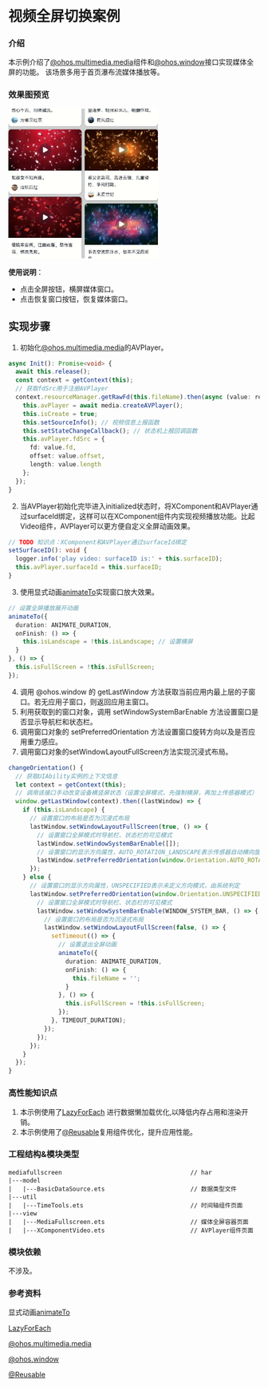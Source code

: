 # 视频全屏切换案例

### 介绍

本示例介绍了[@ohos.multimedia.media](https://docs.openharmony.cn/pages/v5.0/zh-cn/application-dev/reference/apis-media-kit/js-apis-media.md)组件和[@ohos.window](https://docs.openharmony.cn/pages/v5.0/zh-cn/application-dev/reference/apis-arkui/js-apis-window.md)接口实现媒体全屏的功能。
该场景多用于首页瀑布流媒体播放等。

### 效果图预览

<img src="./entry/src/main/resources/base/media/media_fullscreen.gif" width="300">

**使用说明**：

* 点击全屏按钮，横屏媒体窗口。
* 点击恢复窗口按钮，恢复媒体窗口。

## 实现步骤

1. 初始化[@ohos.multimedia.media](https://docs.openharmony.cn/pages/v5.0/zh-cn/application-dev/reference/apis-media-kit/js-apis-media.md)的AVPlayer。
  ```ts
  async Init(): Promise<void> {
    await this.release();
    const context = getContext(this);
    // 获取fdSrc用于注册AVPlayer
    context.resourceManager.getRawFd(this.fileName).then(async (value: resourceManager.RawFileDescriptor) => {
      this.avPlayer = await media.createAVPlayer();
      this.isCreate = true;
      this.setSourceInfo(); // 视频信息上报函数
      this.setStateChangeCallback(); // 状态机上报回调函数
      this.avPlayer.fdSrc = {
        fd: value.fd,
        offset: value.offset,
        length: value.length
      };
    });
  }
  ```
2. 当AVPlayer初始化完毕进入initialized状态时，将XComponent和AVPlayer通过surfaceId绑定，这样可以在XComponent组件内实现视频播放功能。比起Video组件，AVPlayer可以更方便自定义全屏动画效果。
  ```ts
  // TODO 知识点：XComponent和AVPlayer通过surfaceId绑定
  setSurfaceID(): void {
    logger.info('play video: surfaceID is:' + this.surfaceID);
    this.avPlayer.surfaceId = this.surfaceID;
  }
  ```
3. 使用显式动画[animateTo](https://docs.openharmony.cn/pages/v5.0/zh-cn/application-dev/reference/apis-arkui/arkui-ts/ts-explicit-animation.md)实现窗口放大效果。
  ```ts
  // 设置全屏播放展开动画
  animateTo({
    duration: ANIMATE_DURATION,
    onFinish: () => {
      this.isLandscape = !this.isLandscape; // 设置横屏
    }
  }, () => {
    this.isFullScreen = !this.isFullScreen;
  });
  ```
4. 调用 @ohos.window 的 getLastWindow 方法获取当前应用内最上层的子窗口。若无应用子窗口，则返回应用主窗口。
5. 利用获取到的窗口对象，调用 setWindowSystemBarEnable 方法设置窗口是否显示导航栏和状态栏。
6. 调用窗口对象的 setPreferredOrientation 方法设置窗口旋转方向以及是否应用重力感应。
7. 调用窗口对象的setWindowLayoutFullScreen方法实现沉浸式布局。
  ```ts
  changeOrientation() {
    // 获取UIAbility实例的上下文信息
    let context = getContext(this);
    // 调用该接口手动改变设备横竖屏状态（设置全屏模式，先强制横屏，再加上传感器模式）
    window.getLastWindow(context).then((lastWindow) => {
      if (this.isLandscape) {
        // 设置窗口的布局是否为沉浸式布局
        lastWindow.setWindowLayoutFullScreen(true, () => {
          // 设置窗口全屏模式时导航栏、状态栏的可见模式
          lastWindow.setWindowSystemBarEnable([]);
          // 设置窗口的显示方向属性，AUTO_ROTATION_LANDSCAPE表示传感器自动横向旋转模式
          lastWindow.setPreferredOrientation(window.Orientation.AUTO_ROTATION_LANDSCAPE);
        });
      } else {
        // 设置窗口的显示方向属性，UNSPECIFIED表示未定义方向模式，由系统判定
        lastWindow.setPreferredOrientation(window.Orientation.UNSPECIFIED, () => {
          // 设置窗口全屏模式时导航栏、状态栏的可见模式
          lastWindow.setWindowSystemBarEnable(WINDOW_SYSTEM_BAR, () => {
            // 设置窗口的布局是否为沉浸式布局
            lastWindow.setWindowLayoutFullScreen(false, () => {
              setTimeout(() => {
                // 设置退出全屏动画
                animateTo({
                  duration: ANIMATE_DURATION,
                  onFinish: () => {
                    this.fileName = '';
                  }
                }, () => {
                  this.isFullScreen = !this.isFullScreen;
                });
              }, TIMEOUT_DURATION);
            });
          });
        });
      }
    });
  }
  ```
### 高性能知识点

1. 本示例使用了[LazyForEach](https://docs.openharmony.cn/pages/v5.0/zh-cn/application-dev/reference/apis-arkui/arkui-ts/ts-rendering-control-lazyforeach.md) 进行数据懒加载优化,以降低内存占用和渲染开销。
2. 本示例使用了[@Reusable](https://docs.openharmony.cn/pages/v5.0/zh-cn/application-dev/quick-start/arkts-reusable.md)复用组件优化，提升应用性能。

### 工程结构&模块类型

  ```
  mediafullscreen                                    // har
  |---model                                         
  |   |---BasicDataSource.ets                        // 数据类型文件
  |---util
  |   |---TimeTools.ets                              // 时间轴组件页面
  |---view
  |   |---MediaFullscreen.ets                        // 媒体全屏容器页面
  |   |---XComponentVideo.ets                        // AVPlayer组件页面
  ```

### 模块依赖

不涉及。

### 参考资料

显式动画[animateTo](https://docs.openharmony.cn/pages/v5.0/zh-cn/application-dev/reference/apis-arkui/arkui-ts/ts-explicit-animation.md)

[LazyForEach](https://docs.openharmony.cn/pages/v5.0/zh-cn/application-dev/reference/apis-arkui/arkui-ts/ts-rendering-control-lazyforeach.md)

[@ohos.multimedia.media](https://docs.openharmony.cn/pages/v5.0/zh-cn/application-dev/reference/apis-media-kit/js-apis-media.md)

[@ohos.window](https://docs.openharmony.cn/pages/v5.0/zh-cn/application-dev/reference/apis-arkui/js-apis-window.md)

[@Reusable](https://docs.openharmony.cn/pages/v5.0/zh-cn/application-dev/quick-start/arkts-reusable.md)
